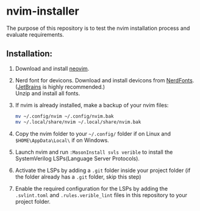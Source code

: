 # nvim-installer
The purpose of this repository is to test the nvim installation process and evaluate requirements.
## Installation:
1. Download and install [neovim](https://github.com/neovim/neovim/releases/).
3. Nerd font for devicons. Download and install devicons from [NerdFonts](https://www.nerdfonts.com/font-downloads). <br>
([JetBrains](https://github.com/ryanoasis/nerd-fonts/releases/download/v3.1.1/JetBrainsMono.zip) is highly recommended.)<br>
Unzip and install all fonts.
4. If nvim is already installed, make a backup of your nvim files:
   
   ```bash
   mv ~/.config/nvim ~/.config/nvim.bak
   mv ~/.local/share/nvim ~/.local/share/nvim.bak
   ```
5. Copy the nvim folder to your ``~/.config/`` folder if on Linux and ``$HOME\AppData\Local\`` if on Windows.
6. Launch nvim and run ``:MasonInstall svls verible`` to install the SystemVerilog LSPs(Language Server Protocols).
7. Activate the LSPs by adding a ``.git`` folder inside your project folder (if the folder already has a ``.git`` folder, skip this step)
8. Enable the required configuration for the LSPs by adding the ``.svlint.toml`` and ``.rules.verible_lint`` files in this repository to your project folder.
